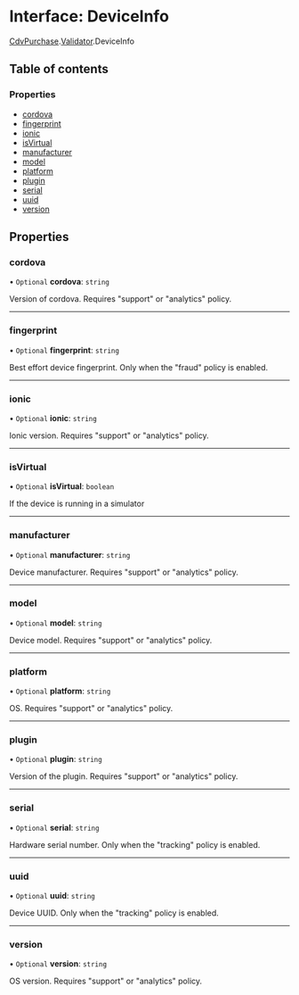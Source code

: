 # Interface: DeviceInfo

[CdvPurchase](../modules/CdvPurchase.md).[Validator](../modules/CdvPurchase.Validator.md).DeviceInfo

## Table of contents

### Properties

- [cordova](CdvPurchase.Validator.DeviceInfo.md#cordova)
- [fingerprint](CdvPurchase.Validator.DeviceInfo.md#fingerprint)
- [ionic](CdvPurchase.Validator.DeviceInfo.md#ionic)
- [isVirtual](CdvPurchase.Validator.DeviceInfo.md#isvirtual)
- [manufacturer](CdvPurchase.Validator.DeviceInfo.md#manufacturer)
- [model](CdvPurchase.Validator.DeviceInfo.md#model)
- [platform](CdvPurchase.Validator.DeviceInfo.md#platform)
- [plugin](CdvPurchase.Validator.DeviceInfo.md#plugin)
- [serial](CdvPurchase.Validator.DeviceInfo.md#serial)
- [uuid](CdvPurchase.Validator.DeviceInfo.md#uuid)
- [version](CdvPurchase.Validator.DeviceInfo.md#version)

## Properties

### cordova

• `Optional` **cordova**: `string`

Version of cordova. Requires "support" or "analytics" policy.

___

### fingerprint

• `Optional` **fingerprint**: `string`

Best effort device fingerprint. Only when the "fraud" policy is enabled.

___

### ionic

• `Optional` **ionic**: `string`

Ionic version. Requires "support" or "analytics" policy.

___

### isVirtual

• `Optional` **isVirtual**: `boolean`

If the device is running in a simulator

___

### manufacturer

• `Optional` **manufacturer**: `string`

Device manufacturer. Requires "support" or "analytics" policy.

___

### model

• `Optional` **model**: `string`

Device model. Requires "support" or "analytics" policy.

___

### platform

• `Optional` **platform**: `string`

OS. Requires "support" or "analytics" policy.

___

### plugin

• `Optional` **plugin**: `string`

Version of the plugin. Requires "support" or "analytics" policy.

___

### serial

• `Optional` **serial**: `string`

Hardware serial number. Only when the "tracking" policy is enabled.

___

### uuid

• `Optional` **uuid**: `string`

Device UUID. Only when the "tracking" policy is enabled.

___

### version

• `Optional` **version**: `string`

OS version. Requires "support" or "analytics" policy.
